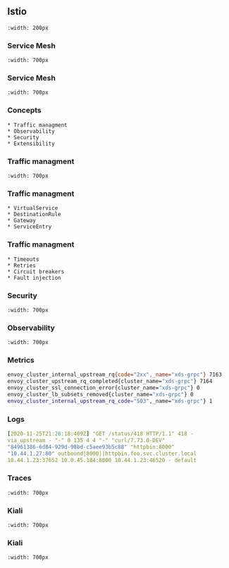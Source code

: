 ## Istio

```{image} ../img/istio.svg
:width: 200px
```

### Service Mesh

```{image} ../img/istio1-slides.svg
:width: 700px
```

### Service Mesh

```{image} ../img/istio2-slides.svg
:width: 700px
```

### Concepts
```{revealjs-fragments}
* Traffic managment
* Observability
* Security
* Extensibility
```

### Traffic managment

```{image} ../img/istio3-slides.svg
:width: 700px
```

### Traffic managment
```{revealjs-fragments}
* VirtualService
* DestinationRule
* Gateway
* ServiceEntry
```

### Traffic managment
```{revealjs-fragments}
* Timeouts
* Retries
* Circuit breakers
* Fault injection
```

### Security

```{image} ../img/istio4-slides.svg
:width: 700px
```

### Observability

```{image} ../img/istio5-slides.png
:width: 700px
```

### Metrics
```bash
envoy_cluster_internal_upstream_rq{code="2xx",_name="xds-grpc"} 7163
envoy_cluster_upstream_rq_completed{cluster_name="xds-grpc"} 7164
envoy_cluster_ssl_connection_error{cluster_name="xds-grpc"} 0
envoy_cluster_lb_subsets_removed{cluster_name="xds-grpc"} 0
envoy_cluster_internal_upstream_rq_code="503",_name="xds-grpc"} 1
```

### Logs
```yaml
[2020-11-25T21:26:18.409Z] "GET /status/418 HTTP/1.1" 418 -
via_upstream - "-" 0 135 4 4 "-" "curl/7.73.0-DEV" 
"84961386-6d84-929d-98bd-c5aee93b5c88" "httpbin:8000" 
"10.44.1.27:80" outbound|8000||httpbin.foo.svc.cluster.local 
10.44.1.23:37652 10.0.45.184:8000 10.44.1.23:46520 - default
```

### Traces

```{image} ../img/istio6-slides.png
:width: 700px
```

### Kiali

```{image} ../img/istio7-slides.png
:width: 700px
```

### Kiali

```{image} ../img/istio8-slides.png
:width: 700px
```

